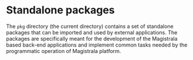 # Standalone packages

The `pkg` directory (the current directory) contains a set of standalone packages that can be imported and used by external applications. The packages are specifically meant for the development of the Magistrala based back-end applications and implement common tasks needed by the programmatic operation of Magistrala platform.
